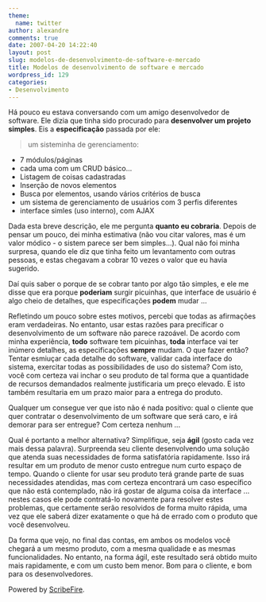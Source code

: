 ```yaml
---
theme:
  name: twitter
author: alexandre
comments: true
date: 2007-04-20 14:22:40
layout: post
slug: modelos-de-desenvolvimento-de-software-e-mercado
title: Modelos de desenvolvimento de software e mercado
wordpress_id: 129
categories:
- Desenvolvimento
---
```


Há pouco eu estava conversando com um amigo desenvolvedor de software. Ele dizia que tinha sido procurado para **desenvolver um projeto simples**. Eis a **especificação** passada por ele:


> um sisteminha de gerenciamento:
- 7 módulos/páginas
- cada uma com um CRUD básico...
- Listagem de coisas cadastradas
- Inserção de novos elementos
- Busca por elementos, usando vários critérios de busca
- um sistema de gerenciamento de usuários com 3 perfis diferentes
- interface simles (uso interno), com AJAX


Dada esta breve descrição, ele me pergunta **quanto eu cobraria**. Depois de pensar um pouco, dei minha estimativa (não vou citar valores, mas é um valor módico - o sistem parece ser bem simples...). Qual não foi minha surpresa, quando ele diz que tinha feito um levantamento com outras pessoas, e estas chegavam a cobrar 10 vezes o valor que eu havia sugerido.

Daí quis saber o porque de se cobrar tanto por algo tão simples, e ele me disse que era porque **poderiam** surgir picuinhas, que interface de usuário é algo cheio de detalhes, que especificações **podem** mudar ...

Refletindo um pouco sobre estes motivos, percebi que todas as afirmações eram verdadeiras. No entanto, usar estas razões para precificar o desenvolvimento de um software não parece razoável. De acordo com minha experiência, **todo** software tem picuinhas, **toda** interface vai ter inúmero detalhes, as especificações **sempre** mudam. O que fazer então? Tentar esmiuçar cada detalhe do software, validar cada interface do sistema, exercitar todas as possibilidades de uso do sistema? Com isto, você com certeza vai inchar o seu produto de tal forma que a quantidade de recursos demandados realmente justificaria um preço elevado. E isto também resultaria em um prazo maior para a entrega do produto.

Qualquer um consegue ver que isto não é nada positivo: qual o cliente que quer contratar o desenvolvimento de um software que será caro, e irá demorar para ser entregue? Com certeza nenhum ...

Qual é portanto a melhor alternativa? Simplifique, seja **ágil** (gosto cada vez mais dessa palavra). Surpreenda seu cliente desenvolvendo uma solução que atenda suas necessidades de forma satisfatória rapidamente. Isso irá resultar em um produto de menor custo entregue num curto espaço de tempo. Quando o cliente for usar seu produto terá grande parte de suas necessidades atendidas, mas com certeza encontrará um caso específico que não está contemplado, não irá gostar de alguma coisa da interface ... nestes casos ele pode contratá-lo novamente para resolver estes problemas, que certamente serão resolvidos de forma muito rápida, uma vez que ele saberá dizer exatamente o que há de errado com o produto que você desenvolveu.

Da forma que vejo, no final das contas, em ambos os modelos você chegará a um mesmo produto, com a mesma qualidade e as mesmas funcionalidades. No entanto, na forma ágil, este resultado será obtido muito mais rapidamente, e com um custo bem menor. Bom para o cliente, e bom para os desenvolvedores.


Powered by [ScribeFire](http://scribefire.com/).
